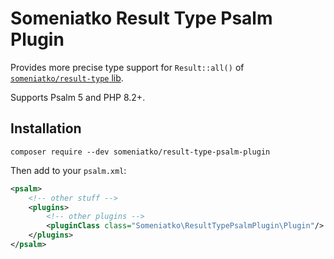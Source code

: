 # Someniatko Result Type Psalm Plugin

Provides more precise type support for `Result::all()` of [`someniatko/result-type` lib][library].

Supports Psalm 5 and PHP 8.2+.



## Installation

```
composer require --dev someniatko/result-type-psalm-plugin
```

Then add to your `psalm.xml`:

```xml
<psalm>
    <!-- other stuff -->
    <plugins>
        <!-- other plugins -->
        <pluginClass class="Someniatko\ResultTypePsalmPlugin\Plugin"/>
    </plugins>
</psalm>
```



[library]: https://packagist.org/packages/someniatko/result-type
